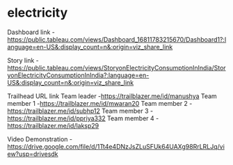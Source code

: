 # electricity

Dashboard link -https://public.tableau.com/views/Dashboard_16811783215670/Dashboard1?:language=en-US&:display_count=n&:origin=viz_share_link

Story link -https://public.tableau.com/views/StoryonElectricityConsumptionInIndia/StoryonElectricityConsumptionInIndia?:language=en-US&:display_count=n&:origin=viz_share_link

Trailhead URL link 
Team leader -https://trailblazer.me/id/manushya
Team member 1 -https://trailblazer.me/id/mwaran20
Team member 2 -https://trailblazer.me/id/subhp12
Team member 3 -https://trailblazer.me/id/ppriya332
Team member 4 -https://trailblazer.me/id/laksp29

Video Demonstration -https://drive.google.com/file/d/1Tt4e4DNzJsZLuSFUk64UAXg98RrLRLJq/view?usp=drivesdk
